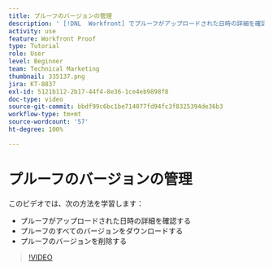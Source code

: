 ```yaml
---
title: プルーフのバージョンの管理
description: ' [!DNL  Workfront] でプルーフがアップロードされた日時の詳細を確認し、プルーフのすべてのバージョンをダウンロードし、プルーフのバージョンを削除する方法を説明します。'
activity: use
feature: Workfront Proof
type: Tutorial
role: User
level: Beginner
team: Technical Marketing
thumbnail: 335137.png
jira: KT-8837
exl-id: 5121b112-2b17-44f4-8e36-1ce4eb9898f8
doc-type: video
source-git-commit: bbdf99c6bc1be714077fd94fc3f8325394de36b3
workflow-type: tm+mt
source-wordcount: '57'
ht-degree: 100%

---
```


# プルーフのバージョンの管理

このビデオでは、次の方法を学習します：

* プルーフがアップロードされた日時の詳細を確認する
* プルーフのすべてのバージョンをダウンロードする
* プルーフのバージョンを削除する

>[!VIDEO](https://video.tv.adobe.com/v/3438643/?quality=12&learn=on&enablevpops=1&captions=jpn)

<!--
## Learn more
* Manage proof versions
* Remove or archive a proof
* Summary for documents overview
-->
